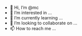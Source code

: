 - 👋 Hi, I’m @mc
- 👀 I’m interested in ...
- 🌱 I’m currently learning ...
- 💞️ I’m looking to collaborate on ...
- 📫 How to reach me ...

<!---
mc/mc is a ✨ special ✨ repository because its `README.md` (this file) appears on your GitHub profile.
You can click the Preview link to take a look at your changes.
--->
